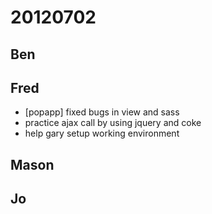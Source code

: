 # 20120702

## Ben



## Fred
- [popapp] fixed bugs in view and sass
- practice ajax call by using jquery and coke
- help gary setup working environment



## Mason



## Jo